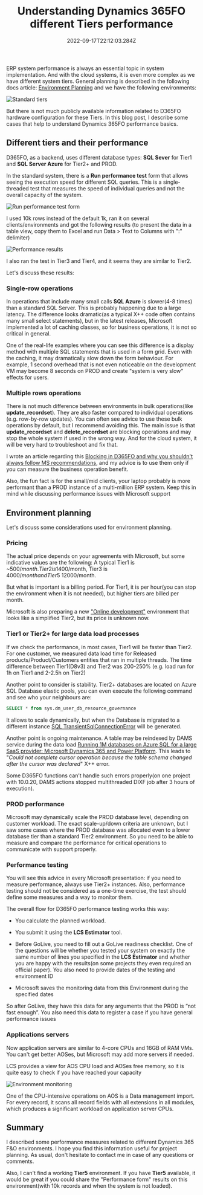 ﻿---
title: "Understanding Dynamics 365FO different Tiers performance"
date: "2022-09-17T22:12:03.284Z"
tags: ["Performance"]
path: "/performance-tiers"
featuredImage: "./logo.png"
excerpt: "The blog post describes performance differences between various environments Tiers in D365FO."
---

ERP system performance is always an essential topic in system implementation. And with the cloud systems, it is even more complex as we have different system tiers. General planning is described in the following docs article:   [Environment Planning](https://learn.microsoft.com/en-us/dynamics365/fin-ops-core/fin-ops/imp-lifecycle/environment-planning)  and we have the following environments:

![Standard tiers](StandardTiers.png)

But there is not much publicly available information related to D365FO hardware configuration for these Tiers. In this blog post, I describe some cases that help to understand Dynamics 365FO performance basics.

## Different tiers and their performance

D365FO, as a backend, uses different database types: **SQL Sever** for Tier1 and **SQL Server Azure** for Tier2+ and PROD.

In the standard system, there is a **Run performance test** form that allows seeing the execution speed for different SQL queries. This is a single-threaded test that measures the speed of individual queries and not the overall capacity of the system.

![Run performance test form](PerfTestForm.png)

I used 10k rows instead of the default 1k, ran it on several clients/environments and got the following results (to present the data in a table view, copy them to Excel and run Data > Text to Columns with ":" delimiter)

![Performance results](TierPerfTable.png)

I also ran the test in Tier3 and Tier4, and it seems they are similar to Tier2.

Let's discuss these results:

### Single-row operations

In operations that include many small calls **SQL Azure** is slower(4-8 times) than a standard SQL Server. This is probably happening due to a large latency. The difference looks dramatic(as a typical X++ code often contains many small select statements), but in the latest releases, Microsoft implemented a lot of caching classes, so for business operations, it is not so critical in general.

One of the real-life examples where you can see this difference is a display method with multiple SQL statements that is used in a form grid. Even with the caching, it may dramatically slow down the form behaviour. For example, 1 second overhead that is not even noticeable on the development VM may become 8 seconds on PROD and create "system is very slow" effects for users.

### Multiple rows operations

There is not much difference between environments in bulk operations(like **update_recordset**). They are also faster compared to individual operations (e.g. row-by-row updates). You can often see advice to use these bulk operations by default, but I recommend avoiding this. The main issue is that **update_recordset** and **delete_recordset** are blocking operations and may stop the whole system if used in the wrong way. And for the cloud system, it will be very hard to troubleshoot and fix that. 

I wrote an article regarding this [Blocking in D365FO and why you shouldn't always follow MS recommendations](https://denistrunin.com/understanding-sql-blocking), and my advice is to use them only if you can measure the business operation benefit.

Also, the fun fact is for the small/mid clients, your laptop probably is more performant than a PROD instance of a multi-million ERP system. Keep this in mind while discussing performance issues with Microsoft support

## Environment planning

Let's discuss some considerations used for environment planning.

### Pricing

The actual price depends on your agreements with Microsoft, but some indicative values are the following:
A typical Tier1 is ~500$/month. Tier2 is 1400$/month, Tier3 is 4000$/month and Tier5 ~12000$/month.

But what is important is a billing period. For Tier1, it is per hour(you can stop the environment when it is not needed), but higher tiers are billed per month.

Microsoft is also preparing a new ["Online development"](https://learn.microsoft.com/en-us/power-platform-release-plan/2022wave2/power-platform-pro-development/cloud-runtime-fo-dataverse-application-development) environment that looks like a simplified Tier2, but its price is unknown now.

### Tier1 or Tier2+ for large data load processes

If we check the performance, in most cases, Tier1 will be faster than Tier2. For one customer, we measured data load time for Released products/Product/Customers entities that ran in multiple threads. The time difference between Tier1(D8v3) and Tier2 was 200-250%  (e.g. load run for 1h on Tier1 and 2-2.5h on Tier2)

Another point to consider is stability. Tier2+ databases are located on Azure SQL Database elastic pools, you can even execute the following command and see who your neighbours are:

```SQL
SELECT * from sys.dm_user_db_resource_governance

```

It allows to scale dynamically, but when the Database is migrated to a different instance [SQL TransientSqlConnectionError](https://learn.microsoft.com/en-us/dynamics365/fin-ops-core/dev-itpro/dev-ref/sql-connection-error) will be generated.

Another point is ongoing maintenance. A table may be reindexed by DAMS service during the data load [Running 1M databases on Azure SQL for a large SaaS provider: Microsoft Dynamics 365 and Power Platform](https://devblogs.microsoft.com/azure-sql/running-1m-databases-on-azure-sql-for-a-large-saas-provider-microsoft-dynamics-365-and-power-platform/). This leads to "*Could not complete cursor operation because the table schema changed after the cursor was declared*" X++ error.

Some D365FO functions can’t handle such errors properly(on one project with 10.0.20, DAMS actions stopped multithreaded DIXF job after 3 hours of execution).

### PROD performance

Microsoft may dynamically scale the PROD database level, depending on customer workload. The exact scale-up/down criteria are unknown, but I saw some cases where the PROD database was allocated even to a lower database tier than a standard Tier2 environment. So you need to be able to measure and compare the performance for critical operations to communicate with support properly.

### Performance testing

You will see this advice in every Microsoft presentation: if you need to measure performance, always use Tier2+ instances. Also, performance testing should not be considered as a one-time exercise, the test should define some measures and a way to monitor them.

The overall flow for D365FO performance testing works this way:

- You calculate the planned workload.

- You submit it using the **LCS Estimator** tool.

- Before GoLive, you need to fill out a GoLive readiness checklist. One of the questions will be whether you tested your system on exactly the same number of lines you specified in the **LCS Estimator** and whether you are happy with the results(on some projects they even required an official paper). You also need to provide dates of the  testing and environment ID

- Microsoft saves the monitoring data from this Environment during the specified dates

So after GoLive, they have this data for any arguments that the PROD is “not fast enough”. You also need this data to register a case if you have general performance issues

### Applications servers

Now application servers are similar to 4-core CPUs and 16GB of RAM VMs. You can't get better AOSes, but Microsoft may add more servers if needed.

LCS provides a view for AOS CPU load and AOSes free memory, so it is quite easy to check if you have reached your capacity

![Environment monitoring](HealthMetric.png)

One of the CPU-intensive operations on AOS is a Data management import. For every record, it scans all record fields with all extensions in all modules, which produces a significant workload on application server CPUs.

## Summary

I described some performance measures related to different Dynamics 365 F&O environments. I hope you find this information useful for project planning. As usual, don't hesitate to contact me in case of any questions or comments.

Also, I can't find a working **Tier5** environment. If you have **Tier5** available, it would be great if you could share the "Performance form" results on this environment(with 10k records and when the system is not loaded).

